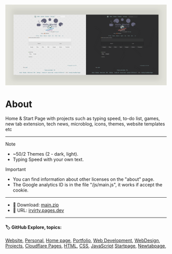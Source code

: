<!-- README.md v.1.9.1 -->
  
![page with a light and dark theme and theme settings](/img/github-banner-settings.png)  
  
# About

Home & Start Page with projects such as typing speed, to-do list, games, new tab extension, tech news, microblog, icons, themes, website templates etc
  
---
  
> [!NOTE]
> - ~50/2 Themes (2 - dark, light).
> - Typing Speed with your own text.
   
> [!IMPORTANT]
> - You can find information about other licenses on the "about" page.
> - The Google analytics ID is in the file "/js/main.js", it works if accept the cookie.


  
---

- 📁 Download: [main.zip](https://github.com/irvirty/irvirty.pages.dev/archive/refs/heads/main.zip)  
- 🔗 URL: [irvirty.pages.dev](https://irvirty.pages.dev/)  

---
   
#### 🏷️ GitHub Explore, topics:  
[Website](https://github.com/topics/website),
[Personal](https://github.com/topics/personal),
[Home page](https://github.com/topics/homepage),
[Portfolio](https://github.com/topics/portfolio),
[Web Development](https://github.com/topics/web-development),
[WebDesign](https://github.com/topics/WebDesign),
[Projects](https://github.com/topics/projects),
[Cloudflare Pages](https://github.com/topics/cloudflare-pages),
[HTML](https://github.com/topics/HTML),
[CSS](https://github.com/topics/CSS),
[JavaScript](https://github.com/topics/JavaScript)
[Startpage](https://github.com/topics/startpage),
[Newtabpage](https://github.com/topics/newtabpage),


